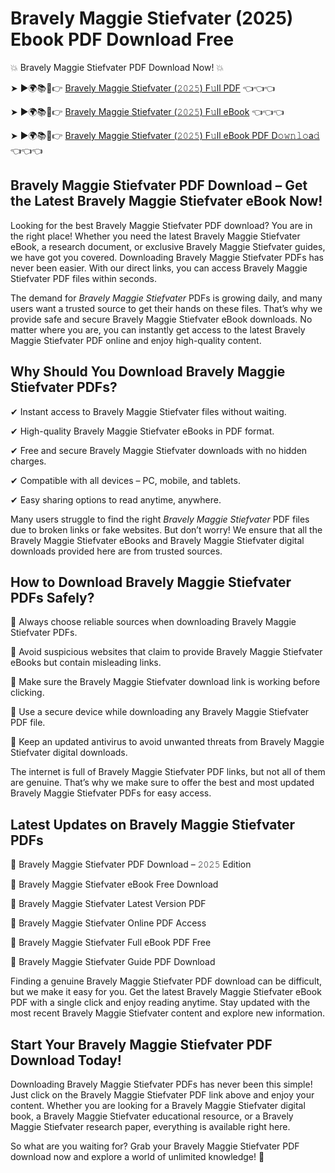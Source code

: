 # Bravely Maggie Stiefvater (2025) Ebook PDF Download Free

💥 Bravely Maggie Stiefvater PDF Download Now! 💥

➤ ►🌍📚📱👉 [Bravely Maggie Stiefvater (𝟸𝟶𝟸𝟻) F𝚞ll PDF](https://getpdf.xyz/bravely-maggie-stiefvater) 👈👈👈


➤ ►🌍📚📱👉 [Bravely Maggie Stiefvater (𝟸𝟶𝟸𝟻) F𝚞ll eBook](https://getpdf.xyz/bravely-maggie-stiefvater) 👈👈👈


➤ ►🌍📚📱👉 [Bravely Maggie Stiefvater (𝟸𝟶𝟸𝟻) F𝚞ll eBook PDF D𝚘𝚠𝚗𝚕𝚘a𝚍](https://getpdf.xyz/bravely-maggie-stiefvater) 👈👈👈


## Bravely Maggie Stiefvater PDF Download – Get the Latest Bravely Maggie Stiefvater eBook Now!

Looking for the best Bravely Maggie Stiefvater PDF download? You are in the right place! Whether you need the latest Bravely Maggie Stiefvater eBook, a research document, or exclusive Bravely Maggie Stiefvater guides, we have got you covered. Downloading Bravely Maggie Stiefvater PDFs has never been easier. With our direct links, you can access Bravely Maggie Stiefvater PDF files within seconds.

The demand for *Bravely Maggie Stiefvater* PDFs is growing daily, and many users want a trusted source to get their hands on these files. That’s why we provide safe and secure Bravely Maggie Stiefvater eBook downloads. No matter where you are, you can instantly get access to the latest Bravely Maggie Stiefvater PDF online and enjoy high-quality content.

## Why Should You Download Bravely Maggie Stiefvater PDFs?

✔ Instant access to Bravely Maggie Stiefvater files without waiting.

✔ High-quality Bravely Maggie Stiefvater eBooks in PDF format.

✔ Free and secure Bravely Maggie Stiefvater downloads with no hidden charges.

✔ Compatible with all devices – PC, mobile, and tablets.

✔ Easy sharing options to read anytime, anywhere.

Many users struggle to find the right *Bravely Maggie Stiefvater* PDF files due to broken links or fake websites. But don’t worry! We ensure that all the Bravely Maggie Stiefvater eBooks and Bravely Maggie Stiefvater digital downloads provided here are from trusted sources.

## How to Download Bravely Maggie Stiefvater PDFs Safely?

📌 Always choose reliable sources when downloading Bravely Maggie Stiefvater PDFs.

📌 Avoid suspicious websites that claim to provide Bravely Maggie Stiefvater eBooks but contain misleading links.

📌 Make sure the Bravely Maggie Stiefvater download link is working before clicking.

📌 Use a secure device while downloading any Bravely Maggie Stiefvater PDF file.

📌 Keep an updated antivirus to avoid unwanted threats from Bravely Maggie Stiefvater digital downloads.

The internet is full of Bravely Maggie Stiefvater PDF links, but not all of them are genuine. That’s why we make sure to offer the best and most updated Bravely Maggie Stiefvater PDFs for easy access.

## Latest Updates on Bravely Maggie Stiefvater PDFs

🔹 Bravely Maggie Stiefvater PDF Download – 𝟸𝟶𝟸𝟻 Edition

🔹 Bravely Maggie Stiefvater eBook Free Download

🔹 Bravely Maggie Stiefvater Latest Version PDF

🔹 Bravely Maggie Stiefvater Online PDF Access

🔹 Bravely Maggie Stiefvater Full eBook PDF Free

🔹 Bravely Maggie Stiefvater Guide PDF Download

Finding a genuine Bravely Maggie Stiefvater PDF download can be difficult, but we make it easy for you. Get the latest Bravely Maggie Stiefvater eBook PDF with a single click and enjoy reading anytime. Stay updated with the most recent Bravely Maggie Stiefvater content and explore new information.

## Start Your Bravely Maggie Stiefvater PDF Download Today!

Downloading Bravely Maggie Stiefvater PDFs has never been this simple! Just click on the Bravely Maggie Stiefvater PDF link above and enjoy your content. Whether you are looking for a Bravely Maggie Stiefvater digital book, a Bravely Maggie Stiefvater educational resource, or a Bravely Maggie Stiefvater research paper, everything is available right here.

So what are you waiting for? Grab your Bravely Maggie Stiefvater PDF download now and explore a world of unlimited knowledge! 🚀